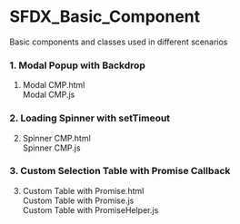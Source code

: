# SFDX_Basic_Component
Basic components and classes used in different scenarios

### 1. Modal Popup with Backdrop
 1. Modal CMP.html
  <br/> Modal CMP.js

### 2. Loading Spinner with setTimeout
2. Spinner CMP.html
<br/> Spinner CMP.js

### 3. Custom Selection Table with Promise Callback
  3. Custom Table with Promise.html
  <br/>Custom Table with Promise.js
  <br/>Custom Table with PromiseHelper.js
